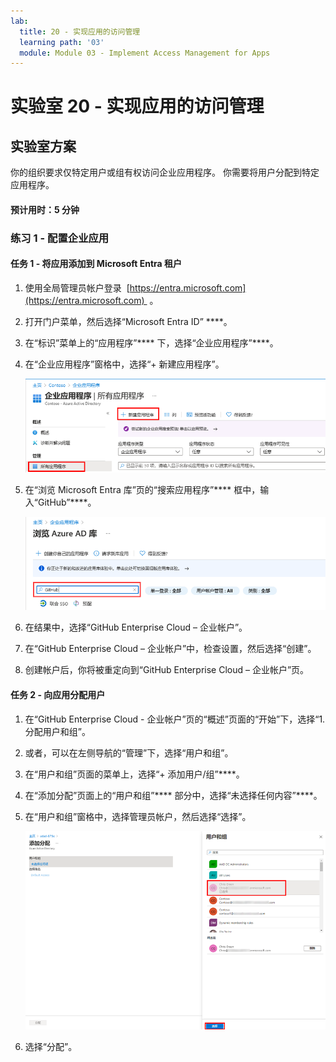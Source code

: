 ```yaml
---
lab:
  title: 20 - 实现应用的访问管理
  learning path: '03'
  module: Module 03 - Implement Access Management for Apps
---
```


# 实验室 20 - 实现应用的访问管理

## 实验室方案

你的组织要求仅特定用户或组有权访问企业应用程序。 你需要将用户分配到特定应用程序。

#### 预计用时：5 分钟

### 练习 1 - 配置企业应用

#### 任务 1 - 将应用添加到 Microsoft Entra 租户

1. 使用全局管理员帐户登录  [https://entra.microsoft.com](https://entra.microsoft.com)  。

2. 打开门户菜单，然后选择“Microsoft Entra ID” ****。

3. 在“标识”菜单上的“应用程序”**** 下，选择“企业应用程序”****。

4. 在“企业应用程序”窗格中，选择“+ 新建应用程序”。

    ![企业应用程序页的屏幕图像，其中突出显示了“新建应用程序”](./media/lp3-mod1-new-enterprise-application.png)

5. 在“浏览 Microsoft Entra 库”页的“搜索应用程序”**** 框中，输入“GitHub”****。

    ![显示“浏览 Microsoft Entra 库”页的屏幕图像，其中突出显示了搜索框](./media/lp3-mod1-azure-ad-gallery-search.png)

6. 在结果中，选择“GitHub Enterprise Cloud – 企业帐户”。

7. 在“GitHub Enterprise Cloud – 企业帐户”中，检查设置，然后选择“创建”。

8. 创建帐户后，你将被重定向到“GitHub Enterprise Cloud – 企业帐户”页。

#### 任务 2 - 向应用分配用户

1. 在“GitHub Enterprise Cloud - 企业帐户”页的“概述”页面的“开始”下，选择“1. 分配用户和组”。

2. 或者，可以在左侧导航的“管理”下，选择“用户和组”。

3. 在“用户和组”页面的菜单上，选择“+ 添加用户/组”****。

4. 在“添加分配”页面上的“用户和组”**** 部分中，选择“未选择任何内容”****。

5. 在“用户和组”窗格中，选择管理员帐户，然后选择“选择”。

    ![显示如何将用户帐户分配给应用的屏幕图像，其中突出显示了“选择”按钮 ](./media/lp3-mod1-add-app-assignment.png)

6. 选择“分配”。

